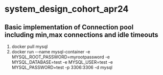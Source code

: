 # system_design_cohort_apr24
## Basic implementation of Connection pool including min,max connections and idle timeouts
1. docker pull mysql
2. docker run --name mysql-container -e MYSQL_ROOT_PASSWORD=myrootpassword -e MYSQL_DATABASE=test -e MYSQL_USER=test -e MYSQL_PASSWORD=test -p 3306:3306 -d mysql